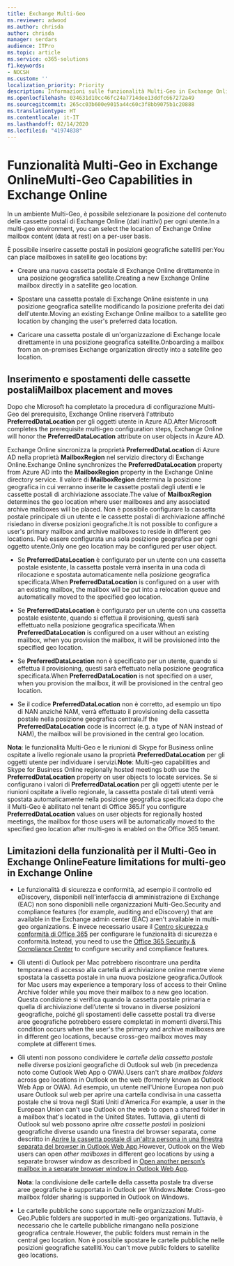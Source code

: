 ```yaml
---
title: Exchange Multi-Geo
ms.reviewer: adwood
ms.author: chrisda
author: chrisda
manager: serdars
audience: ITPro
ms.topic: article
ms.service: o365-solutions
f1.keywords:
- NOCSH
ms.custom: ''
localization_priority: Priority
description: Informazioni sulle funzionalità Multi-Geo in Exchange Online.
ms.openlocfilehash: 034631d10cc46fc24a7714dee13ddfc667272a49
ms.sourcegitcommit: 265cc03b600e9015a44c60c3f8bb9075b1c20888
ms.translationtype: HT
ms.contentlocale: it-IT
ms.lasthandoff: 02/14/2020
ms.locfileid: "41974838"
---
```

# <a name="multi-geo-capabilities-in-exchange-online"></a><span data-ttu-id="096fe-103">Funzionalità Multi-Geo in Exchange Online</span><span class="sxs-lookup"><span data-stu-id="096fe-103">Multi-Geo Capabilities in Exchange Online</span></span>

<span data-ttu-id="096fe-104">In un ambiente Multi-Geo, è possibile selezionare la posizione del contenuto delle cassette postali di Exchange Online (dati inattivi) per ogni utente.</span><span class="sxs-lookup"><span data-stu-id="096fe-104">In a multi-geo environment, you can select the location of Exchange Online mailbox content (data at rest) on a per-user basis.</span></span>

<span data-ttu-id="096fe-105">È possibile inserire cassette postali in posizioni geografiche satelliti per:</span><span class="sxs-lookup"><span data-stu-id="096fe-105">You can place mailboxes in satellite geo locations by:</span></span>

- <span data-ttu-id="096fe-106">Creare una nuova cassetta postale di Exchange Online direttamente in una posizione geografica satellite.</span><span class="sxs-lookup"><span data-stu-id="096fe-106">Creating a new Exchange Online mailbox directly in a satellite geo location.</span></span>

- <span data-ttu-id="096fe-107">Spostare una cassetta postale di Exchange Online esistente in una posizione geografica satellite modificando la posizione preferita dei dati dell'utente.</span><span class="sxs-lookup"><span data-stu-id="096fe-107">Moving an existing Exchange Online mailbox to a satellite geo location by changing the user's preferred data location.</span></span>

- <span data-ttu-id="096fe-108">Caricare una cassetta postale di un'organizzazione di Exchange locale direttamente in una posizione geografica satellite.</span><span class="sxs-lookup"><span data-stu-id="096fe-108">Onboarding a mailbox from an on-premises Exchange organization directly into a satellite geo location.</span></span>

## <a name="mailbox-placement-and-moves"></a><span data-ttu-id="096fe-109">Inserimento e spostamenti delle cassette postali</span><span class="sxs-lookup"><span data-stu-id="096fe-109">Mailbox placement and moves</span></span>

<span data-ttu-id="096fe-110">Dopo che Microsoft ha completato la procedura di configurazione Multi-Geo del prerequisito, Exchange Online riserverà l'attributo **PreferredDataLocation** per gli oggetti utente in Azure AD.</span><span class="sxs-lookup"><span data-stu-id="096fe-110">After Microsoft completes the prerequisite multi-geo configuration steps, Exchange Online will honor the **PreferredDataLocation** attribute on user objects in Azure AD.</span></span>

<span data-ttu-id="096fe-111">Exchange Online sincronizza la proprietà **PreferredDataLocation** di Azure AD nella proprietà **MailboxRegion** nel servizio directory di Exchange Online.</span><span class="sxs-lookup"><span data-stu-id="096fe-111">Exchange Online synchronizes the **PreferredDataLocation** property from Azure AD into the **MailboxRegion** property in the Exchange Online directory service.</span></span> <span data-ttu-id="096fe-112">Il valore di **MailboxRegion** determina la posizione geografica in cui verranno inserite le cassette postali degli utenti e le cassette postali di archiviazione associate.</span><span class="sxs-lookup"><span data-stu-id="096fe-112">The value of **MailboxRegion** determines the geo location where user mailboxes and any associated archive mailboxes will be placed.</span></span> <span data-ttu-id="096fe-113">Non è possibile configurare la cassetta postale principale di un utente e le cassette postali di archiviazione affinché risiedano in diverse posizioni geografiche.</span><span class="sxs-lookup"><span data-stu-id="096fe-113">It is not possible to configure a user's primary mailbox and archive mailboxes to reside in different geo locations.</span></span> <span data-ttu-id="096fe-114">Può essere configurata una sola posizione geografica per ogni oggetto utente.</span><span class="sxs-lookup"><span data-stu-id="096fe-114">Only one geo location may be configured per user object.</span></span>

- <span data-ttu-id="096fe-115">Se **PreferredDataLocation** è configurato per un utente con una cassetta postale esistente, la cassetta postale verrà inserita in una coda di rilocazione e spostata automaticamente nella posizione geografica specificata.</span><span class="sxs-lookup"><span data-stu-id="096fe-115">When **PreferredDataLocation** is configured on a user with an existing mailbox, the mailbox will be put into a relocation queue and automatically moved to the specified geo location.</span></span>

- <span data-ttu-id="096fe-116">Se **PreferredDataLocation** è configurato per un utente con una cassetta postale esistente, quando si effettua il provisioning, questi sarà effettuato nella posizione geografica specificata.</span><span class="sxs-lookup"><span data-stu-id="096fe-116">When **PreferredDataLocation** is configured on a user without an existing mailbox, when you provision the mailbox, it will be provisioned into the specified geo location.</span></span>

- <span data-ttu-id="096fe-117">Se **PreferredDataLocation** non è specificato per un utente, quando si effettua il provisioning, questi sarà effettuato nella posizione geografica specificata.</span><span class="sxs-lookup"><span data-stu-id="096fe-117">When **PreferredDataLocation** is not specified on a user, when you provision the mailbox, it will be provisioned in the central geo location.</span></span>

- <span data-ttu-id="096fe-118">Se il codice **PreferredDataLocation** non è corretto, ad esempio un tipo di NAN anziché NAM, verrà effettuato il provisioning della cassetta postale nella posizione geografica centrale.</span><span class="sxs-lookup"><span data-stu-id="096fe-118">If the **PreferredDataLocation** code is incorrect (e.g. a type of NAN instead of NAM), the mailbox will be provisioned in the central geo location.</span></span>

<span data-ttu-id="096fe-119">**Nota**: le funzionalità Multi-Geo e le riunioni di Skype for Business online ospitate a livello regionale usano la proprietà **PreferredDataLocation** per gli oggetti utente per individuare i servizi.</span><span class="sxs-lookup"><span data-stu-id="096fe-119">**Note**: Multi-geo capabilities and Skype for Business Online regionally hosted meetings both use the **PreferredDataLocation** property on user objects to locate services.</span></span> <span data-ttu-id="096fe-120">Se si configurano i valori di **PreferredDataLocation** per gli oggetti utente per le riunioni ospitate a livello regionale, la cassetta postale di tali utenti verrà spostata automaticamente nella posizione geografica specificata dopo che il Multi-Geo è abilitato nel tenant di Office 365.</span><span class="sxs-lookup"><span data-stu-id="096fe-120">If you configure **PreferredDataLocation** values on user objects for regionally hosted meetings, the mailbox for those users will be automatically moved to the specified geo location after multi-geo is enabled on the Office 365 tenant.</span></span>

## <a name="feature-limitations-for-multi-geo-in-exchange-online"></a><span data-ttu-id="096fe-121">Limitazioni della funzionalità per il Multi-Geo in Exchange Online</span><span class="sxs-lookup"><span data-stu-id="096fe-121">Feature limitations for multi-geo in Exchange Online</span></span>

- <span data-ttu-id="096fe-122">Le funzionalità di sicurezza e conformità, ad esempio il controllo ed eDiscovery, disponibili nell'interfaccia di amministrazione di Exchange (EAC) non sono disponibili nelle organizzazioni Multi-Geo.</span><span class="sxs-lookup"><span data-stu-id="096fe-122">Security and compliance features (for example, auditing and eDiscovery) that are available in the Exchange admin center (EAC) aren't available in multi-geo organizations.</span></span> <span data-ttu-id="096fe-123">È invece necessario usare il [Centro sicurezza e conformità di Office 365](https://support.office.com/article/7e696a40-b86b-4a20-afcc-559218b7b1b8) per configurare le funzionalità di sicurezza e conformità.</span><span class="sxs-lookup"><span data-stu-id="096fe-123">Instead, you need to use the [Office 365 Security & Compliance Center](https://support.office.com/article/7e696a40-b86b-4a20-afcc-559218b7b1b8) to configure security and compliance features.</span></span>

- <span data-ttu-id="096fe-124">Gli utenti di Outlook per Mac potrebbero riscontrare una perdita temporanea di accesso alla cartella di archiviazione online mentre viene spostata la cassetta postale in una nuova posizione geografica.</span><span class="sxs-lookup"><span data-stu-id="096fe-124">Outlook for Mac users may experience a temporary loss of access to their Online Archive folder while you move their mailbox to a new geo location.</span></span> <span data-ttu-id="096fe-125">Questa condizione si verifica quando la cassetta postale primaria e quella di archiviazione dell’utente si trovano in diverse posizioni geografiche, poiché gli spostamenti delle cassette postali tra diverse aree geografiche potrebbero essere completati in momenti diversi.</span><span class="sxs-lookup"><span data-stu-id="096fe-125">This condition occurs when the user's the primary and archive mailboxes are in different geo locations, because cross-geo mailbox moves may complete at different times.</span></span>

- <span data-ttu-id="096fe-126">Gli utenti non possono condividere le *cartelle della cassetta postale* nelle diverse posizioni geografiche di Outlook sul web (in precedenza noto come Outlook Web App o OWA).</span><span class="sxs-lookup"><span data-stu-id="096fe-126">Users can't share *mailbox folders* across geo locations in Outlook on the web (formerly known as Outlook Web App or OWA).</span></span> <span data-ttu-id="096fe-127">Ad esempio, un utente nell'Unione Europea non può usare Outlook sul web per aprire una cartella condivisa in una cassetta postale che si trova negli Stati Uniti d'America.</span><span class="sxs-lookup"><span data-stu-id="096fe-127">For example, a user in the European Union can't use Outlook on the web to open a shared folder in a mailbox that's located in the United States.</span></span> <span data-ttu-id="096fe-128">Tuttavia, gli utenti di Outlook sul web possono aprire *altre cassette postali* in posizioni geografiche diverse usando una finestra del browser separata, come descritto in [Aprire la cassetta postale di un'altra persona in una finestra separata del browser in Outlook Web App](https://support.office.com/article/A909AD30-E413-40B5-A487-0EA70B763081#__toc372210362).</span><span class="sxs-lookup"><span data-stu-id="096fe-128">However, Outlook on the Web users can open *other mailboxes* in different geo locations by using a separate browser window as described in [Open another person’s mailbox in a separate browser window in Outlook Web App](https://support.office.com/article/A909AD30-E413-40B5-A487-0EA70B763081#__toc372210362).</span></span>

  <span data-ttu-id="096fe-129">**Nota**: la condivisione delle cartelle della cassetta postale tra diverse aree geografiche è supportata in Outlook per Windows.</span><span class="sxs-lookup"><span data-stu-id="096fe-129">**Note**: Cross-geo mailbox folder sharing is supported in Outlook on Windows.</span></span>

- <span data-ttu-id="096fe-130">Le cartelle pubbliche sono supportate nelle organizzazioni Multi-Geo.</span><span class="sxs-lookup"><span data-stu-id="096fe-130">Public folders are supported in multi-geo organizations.</span></span> <span data-ttu-id="096fe-131">Tuttavia, è necessario che le cartelle pubbliche rimangano nella posizione geografica centrale.</span><span class="sxs-lookup"><span data-stu-id="096fe-131">However, the public folders must remain in the central geo location.</span></span> <span data-ttu-id="096fe-132">Non è possibile spostare le cartelle pubbliche nelle posizioni geografiche satelliti.</span><span class="sxs-lookup"><span data-stu-id="096fe-132">You can't move public folders to satellite geo locations.</span></span>
